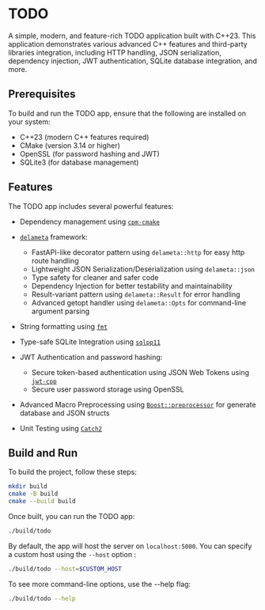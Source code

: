 # TODO
A simple, modern, and feature-rich TODO application built with C++23. This application demonstrates various advanced C++ features and third-party libraries integration, including HTTP handling, JSON serialization, dependency injection, JWT authentication, SQLite database integration, and more.

## Prerequisites
To build and run the TODO app, ensure that the following are installed on your system:
* C++23 (modern C++ features required)
* CMake (version 3.14 or higher)
* OpenSSL (for password hashing and JWT)
* SQLite3 (for database management)

## Features
The TODO app includes several powerful features:
* Dependency management using [`cpm-cmake`](https://github.com/cpm-cmake/CPM.cmake)
* [`delameta`](https://github.com/aufam/delameta) framework:
    * FastAPI-like decorator pattern using `delameta::http` for easy http route handling
    * Lightweight JSON Serialization/Deserialization using `delameta::json`
    * Type safety for cleaner and safer code
    * Dependency Injection for better testability and maintainability
    * Result-variant pattern using `delameta::Result` for error handling
    * Advanced getopt handler using `delameta::Opts` for command-line argument parsing
* String formatting using [`fmt`](https://github.com/fmtlib/fmt)
* Type-safe SQLite Integration using [`sqlpp11`](https://github.com/rbock/sqlpp11)
* JWT Authentication and password hashing:
    * Secure token-based authentication using JSON Web Tokens using [`jwt-cpp`](https://github.com/Thalhammer/jwt-cpp)
    * Secure user password storage using OpenSSL

* Advanced Macro Preprocessing using [`Boost::preprocessor`](https://github.com/boostorg/preprocessor) for generate database and JSON structs
* Unit Testing using [`Catch2`](https://github.com/catchorg/Catch2)

## Build and Run
To build the project, follow these steps:
```bash
mkdir build
cmake -B build
cmake --build build
```
Once built, you can run the TODO app:
```bash
./build/todo
```
By default, the app will host the server on `localhost:5000`.
You can specify a custom host using the `--host` option :
```bash
./build/todo --host=$CUSTOM_HOST
```
To see more command-line options, use the --help flag:
```bash
./build/todo --help
```
